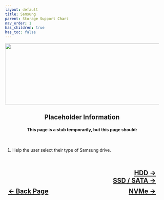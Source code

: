 ```yaml
---
layout: default
title: Samsung
parent: Storage Support Chart
nav_order: 1
has_children: true
has_toc: false
---
```


<style>
  .navigation-container {
    display: flex;
    justify-content: space-between;
    align-items: center;
    width: 100%;
  }

  .nav-button {
    margin: 10px;
  }

  .hdd-next-button-container,
  .ssd-next-button-container {
    text-align: right;
  }

  .hdd-next-button,
  .ssd-next-button {
    margin: 10px;
  }
</style>

<p align="center">
  <img width="650" height="200" src="../../../../assets/Header-Vendor-Samsung.png">
</p>

<h2 align="center">Placeholder Information</h2>

<h4 align="center">This page is a stub temporarily, but this page should:</h4>
<br>

1. Help the user select their type of Samsung drive.

<h2 align="center">
  <br>
  <div class="hdd-next-button-container">
    <a class="hdd-next-button" href="../01-HDD/">HDD &rarr;</a>
  </div>
  <div class="ssd-next-button-container">
    <a class="ssd-next-button" href="../02-SSD/">SSD / SATA &rarr;</a>
  </div>
  <div class="navigation-container">
    <a class="nav-button" href="../../02-CPUSupport/index/">&larr; Back Page</a>
    <a class="nav-button" href="../03-NVMe/">NVMe &rarr;</a>
  </div>
  <br>
</h2>
